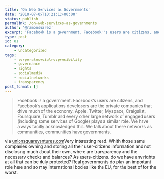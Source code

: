 ```yaml
---
title: 'On Web Services as Governments'
date: '2010-07-05T10:21:12+00:00'
status: publish
permalink: /on-web-services-as-governments
author: '@ramonsuarez'
excerpt: 'Facebook is a government. Facebook''s users are citizens, and Facebook''s applications developers are the private companies that drive much of the economy. Apple. Twitter, Myspace, Craigslist, Foursquare, Tumblr and every other large network of enga...'
type: post
id: 81
category:
    - Uncategorized
tags:
    - corporatesocialresponsibility
    - governance
    - rights
    - socialmedia
    - socialnetworks
    - transparency
post_format: []
---
```

> Facebook is a government. Facebook’s users are citizens, and Facebook’s applications developers are the private companies that drive much of the economy. Apple. Twitter, Myspace, Craigslist, Foursquare, Tumblr and every other large network of engaged users (including some services of Google) plays a similar role. We have always tacitly acknowledged this. We talk about these networks as communities, communities have governments.

via [unionsquareventures.com](http://www.unionsquareventures.com/2010/06/web-services-as-governments.php)</div>Very interesting read. Whith those same companies owning and storing all their user-citizens information and not disclosing much about their own, where are transparency and the necessary checks and balances? As users-citizens, do we have any rights at all that can be duly protected? Real governments do play an important role here and so may international bodies like the EU, for the best of for the worst.

</div>